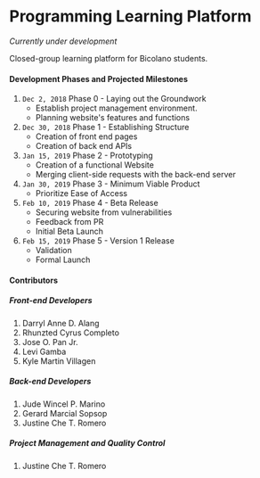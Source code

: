 # Programming Learning Platform

*Currently under development*


Closed-group learning platform for Bicolano students.

#### Development Phases and Projected Milestones
1. `Dec 2, 2018` Phase 0 - Laying out the Groundwork
   * Establish project management environment. 
   * Planning website's features and functions
2. `Dec 30, 2018` Phase 1 - Establishing Structure
   * Creation of front end pages
   * Creation of back end APIs
3. `Jan 15, 2019` Phase 2 - Prototyping
   * Creation of a functional Website
   * Merging client-side requests with the back-end server
4. `Jan 30, 2019` Phase 3 - Minimum Viable Product
   * Prioritize Ease of Access
5. `Feb 10, 2019` Phase 4 - Beta Release
   * Securing website from vulnerabilities
   * Feedback from PR
   * Initial Beta Launch
6. `Feb 15, 2019` Phase 5 - Version 1 Release
   * Validation
   * Formal Launch
 
 #### Contributors
 
 ##### Front-end Developers
 1. Darryl Anne D. Alang
 2. Rhunzted Cyrus Completo
 3. Jose O. Pan Jr.
 4. Levi Gamba
 5. Kyle Martin Villagen
 
 ##### Back-end Developers
 1. Jude Wincel P. Marino
 2. Gerard Marcial Sopsop
 3. Justine Che T. Romero
 
 ##### Project Management and Quality Control
 1. Justine Che T. Romero
 
